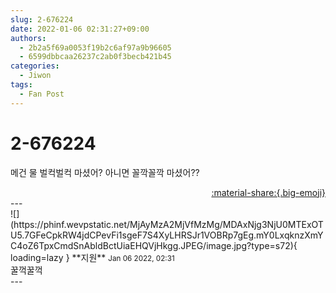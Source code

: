 ```yaml
---
slug: 2-676224
date: 2022-01-06 02:31:27+09:00
authors:
  - 2b2a5f69a0053f19b2c6af97a9b96605
  - 6599dbbcaa26237c2ab0f3becb421b45
categories:
  - Jiwon
tags:
  - Fan Post
---
```


# 2-676224

<div class="post-container" markdown="1">
<div class="content-container md-sidebar__scrollwrap" markdown="1">

메건 물 벌컥벌컥 마셨어? 아니면 꼴깍꼴깍 마셨어??

</div>
</div>

<div style="text-align: right;" markdown="1">
<a href="https://weverse.io/fromis9/fanpost/2-676224" style="text-align: right;">:material-share:{.big-emoji}</a>
</div>
---

<div class="comments-container md-sidebar__scrollwrap" markdown="1">
<div class="comment" markdown="1">
<div class='id-container' markdown="1">
![](https://phinf.wevpstatic.net/MjAyMzA2MjVfMzMg/MDAxNjg3NjU0MTExOTU5.7GFeCpkRW4jdCPevFi1sgeF7S4XyLHRSJr1VOBRp7gEg.mY0LxqknzXmYC4oZ6TpxCmdSnAbldBctUiaEHQVjHkgg.JPEG/image.jpg?type=s72){ loading=lazy }
**<span class="artist">지원</span>** <small>Jan 06 2022, 02:31</small><br>
</div>
<div class='comment-body' markdown="1">
꿀꺽꿀꺽
</div>
</div>
</div>
---
